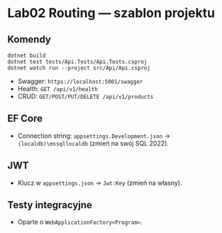 # Lab02 Routing — szablon projektu

## Komendy
```pwsh
dotnet build
dotnet test tests/Api.Tests/Api.Tests.csproj
dotnet watch run --project src/Api/Api.csproj
```
- Swagger: `https://localhost:5001/swagger`
- Health: `GET /api/v1/health`
- CRUD: `GET/POST/PUT/DELETE /api/v1/products`

## EF Core
- Connection string: `appsettings.Development.json` → `(localdb)\mssqllocaldb` (zmień na swój SQL 2022).

## JWT
- Klucz w `appsettings.json` → `Jwt:Key` (zmień na własny).

## Testy integracyjne
- Oparte o `WebApplicationFactory<Program>`.
